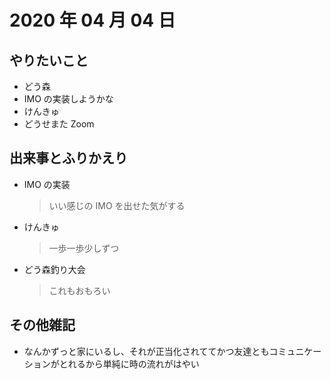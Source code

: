# 2020 年 04 月 04 日

## やりたいこと

- どう森
- IMO の実装しようかな
- けんきゅ
- どうせまた Zoom

## 出来事とふりかえり

- IMO の実装
  > いい感じの IMO を出せた気がする
- けんきゅ
  > 一歩一歩少しずつ
- どう森釣り大会
  > これもおもろい

## その他雑記

- なんかずっと家にいるし、それが正当化されててかつ友達ともコミュニケーションがとれるから単純に時の流れがはやい

